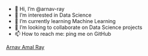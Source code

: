 - 👋 Hi, I’m @arnav-ray
- 👀 I’m interested in Data Science 
- 🌱 I’m currently learning Machine Learning
- 💞️ I’m looking to collaborate on Data Science projects 
- 📫 How to reach me: ping me on GitHub

<!---
arnav-ray/arnav-ray is a ✨ special ✨ repository because its `README.md` (this file) appears on your GitHub profile.
You can click the Preview link to take a look at your changes.
--->
<script src="https://platform.linkedin.com/badges/js/profile.js" async defer type="text/javascript"></script>
<div class="badge-base LI-profile-badge" data-locale="en_US" data-size="medium" data-theme="light" data-type="VERTICAL" data-vanity="arnavray" data-version="v1"><a class="badge-base__link LI-simple-link" href="https://de.linkedin.com/in/arnavray?trk=profile-badge">Arnav Amal Ray</a></div>
              
